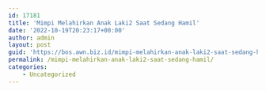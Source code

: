 ```yaml
---
id: 17181
title: 'Mimpi Melahirkan Anak Laki2 Saat Sedang Hamil'
date: '2022-10-19T20:23:17+00:00'
author: admin
layout: post
guid: 'https://bos.awn.biz.id/mimpi-melahirkan-anak-laki2-saat-sedang-hamil/'
permalink: /mimpi-melahirkan-anak-laki2-saat-sedang-hamil/
categories:
    - Uncategorized
---
```


